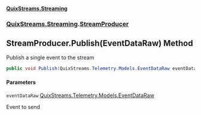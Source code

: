 #### [QuixStreams.Streaming](index.md 'index')
### [QuixStreams.Streaming](QuixStreams.Streaming.md 'QuixStreams.Streaming').[StreamProducer](StreamProducer.md 'QuixStreams.Streaming.StreamProducer')

## StreamProducer.Publish(EventDataRaw) Method

Publish a single event to the stream

```csharp
public void Publish(QuixStreams.Telemetry.Models.EventDataRaw eventDataRaw);
```
#### Parameters

<a name='QuixStreams.Streaming.StreamProducer.Publish(QuixStreams.Telemetry.Models.EventDataRaw).eventDataRaw'></a>

`eventDataRaw` [QuixStreams.Telemetry.Models.EventDataRaw](https://docs.microsoft.com/en-us/dotnet/api/QuixStreams.Telemetry.Models.EventDataRaw 'QuixStreams.Telemetry.Models.EventDataRaw')

Event to send